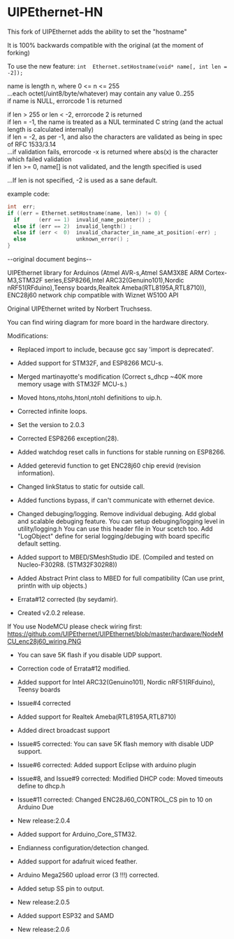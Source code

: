 # UIPEthernet-HN

This fork of UIPEthernet adds the ability to set the "hostname"

It is 100% backwards compatible with the original (at the moment of forking)

To use the new feature:
`int  Ethernet.setHostname(void* name[, int len = -2]);`

name is length n, where 0 <= n <= 255<br>
...each octet(/uint8/byte/whatever) may contain any value 0..255<br>
if name is NULL, errorcode 1 is returned

if len > 255 or len < -2, errorcode 2 is returned<br>
if len = -1, the name is treated as a NUL terminated C string (and the actual length is calculated internally)<br>
if len = -2, as per -1, and also the characters are validated as being in spec of RFC 1533/3.14<br>
...if validation fails, errorcode -x is returned where abs(x) is the character which failed validation<br>
if len >= 0, name[] is not validated, and the length specified is used<br>

...If len is not specified, -2 is used as a sane default.

example code:<br>
```c
int  err;
if ((err = Ethernet.setHostname(name, len)) != 0) {
  if      (err == 1)  invalid_name_pointer() ;
  else if (err == 2)  invalid_length() ;
  else if (err <  0)  invalid_character_in_name_at_position(-err) ;
  else                unknown_error() ;
}
```

--original document begins--

UIPEthernet library for Arduinos (Atmel AVR-s,Atmel SAM3X8E ARM Cortex-M3,STM32F series,ESP8266,Intel ARC32(Genuino101),Nordic nRF51(RFduino),Teensy boards,Realtek Ameba(RTL8195A,RTL8710)), ENC28j60 network chip compatible with Wiznet W5100 API

Original UIPEthernet writed by Norbert Truchsess.

You can find wiring diagram for more board in the hardware directory.

Modifications:
- Replaced import to include, because gcc say 'import is deprecated'.
- Added support for STM32F, and ESP8266 MCU-s.
- Merged martinayotte's modification (Correct s_dhcp ~40K more memory usage with STM32F MCU-s.)
- Moved htons,ntohs,htonl,ntohl definitions to uip.h.
- Corrected infinite loops.
- Set the version to 2.0.3
- Corrected ESP8266 exception(28).
- Added watchdog reset calls in functions for stable running on ESP8266.
- Added geterevid function to get ENC28j60 chip erevid (revision information).
- Changed linkStatus to static for outside call.
- Added functions bypass, if can't communicate with ethernet device.
- Changed debuging/logging. Remove individual debuging. Add global and scalable debuging feature.
You can setup debuging/logging level in utility/logging.h
You can use this header file in Your scetch too.
Add "LogObject" define for serial logging/debuging with board specific default setting.
- Added support to MBED/SMeshStudio IDE. (Compiled and tested on Nucleo-F302R8. (STM32F302R8))

- Added Abstract Print class to MBED for full compatibility (Can use print, println with uip objects.)
- Errata#12 corrected (by seydamir).
- Created v2.0.2 release.

If You use NodeMCU please check wiring first:
https://github.com/UIPEthernet/UIPEthernet/blob/master/hardware/NodeMCU_enc28j60_wiring.PNG

- You can save 5K flash if you disable UDP support.
- Correction code of Errata#12 modified.
- Added support for Intel ARC32(Genuino101), Nordic nRF51(RFduino), Teensy boards
- Issue#4 corrected
- Added support for Realtek Ameba(RTL8195A,RTL8710)
- Added direct broadcast support
- Issue#5 corrected: You can save 5K flash memory with disable UDP support.
- Issue#6 corrected: Added support Eclipse with arduino plugin
- Issue#8, and Issue#9 corrected: Modified DHCP code: Moved timeouts define to dhcp.h
- Issue#11 corrected: Changed ENC28J60_CONTROL_CS pin to 10 on Arduino Due
- New release:2.0.4

- Added support for Arduino_Core_STM32.
- Endianness configuration/detection changed.
- Added support for adafruit wiced feather.
- Arduino Mega2560 upload error (3 !!!) corrected.
- Added setup SS pin to output.
- New release:2.0.5

- Added support ESP32 and SAMD
- New release:2.0.6
